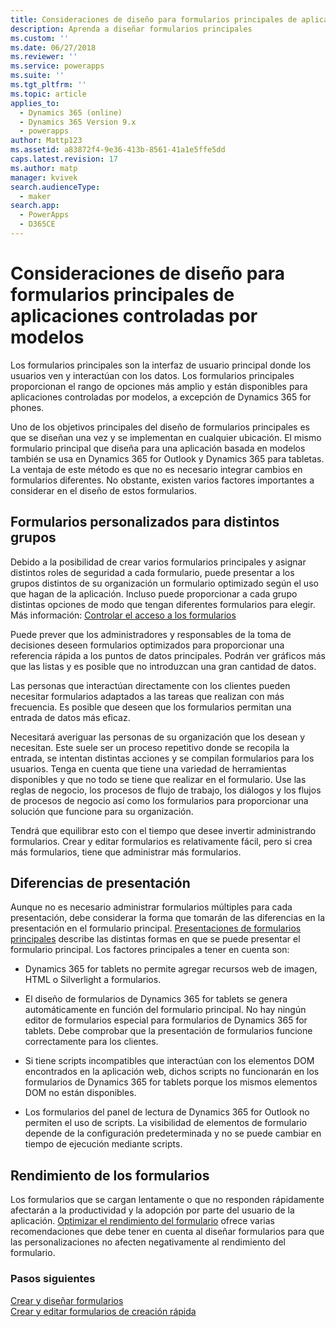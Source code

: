 ```yaml
---
title: Consideraciones de diseño para formularios principales de aplicaciones controladas por modelos con PowerApps | MicrosoftDocs
description: Aprenda a diseñar formularios principales
ms.custom: ''
ms.date: 06/27/2018
ms.reviewer: ''
ms.service: powerapps
ms.suite: ''
ms.tgt_pltfrm: ''
ms.topic: article
applies_to:
  - Dynamics 365 (online)
  - Dynamics 365 Version 9.x
  - powerapps
author: Mattp123
ms.assetid: a83872f4-9e36-413b-8561-41a1e5ffe5dd
caps.latest.revision: 17
ms.author: matp
manager: kvivek
search.audienceType:
  - maker
search.app:
  - PowerApps
  - D365CE
---
```

# <a name="design-considerations-for-model-driven-app-main-forms"></a>Consideraciones de diseño para formularios principales de aplicaciones controladas por modelos

Los formularios principales son la interfaz de usuario principal donde los usuarios ven y interactúan con los datos. Los formularios principales proporcionan el rango de opciones más amplio y están disponibles para aplicaciones controladas por modelos, a excepción de Dynamics 365 for phones.  
  
 Uno de los objetivos principales del diseño de formularios principales es que se diseñan una vez y se implementan en cualquier ubicación. El mismo formulario principal que diseña para una aplicación basada en modelos también se usa en Dynamics 365 for Outlook y Dynamics 365 para tabletas. La ventaja de este método es que no es necesario integrar cambios en formularios diferentes. No obstante, existen varios factores importantes a considerar en el diseño de estos formularios.  
  
<a name="BKMK_CustomFormsForGroups"></a>   

## <a name="custom-forms-for-different-groups"></a>Formularios personalizados para distintos grupos  
 Debido a la posibilidad de crear varios formularios principales y asignar distintos roles de seguridad a cada formulario, puede presentar a los grupos distintos de su organización un formulario optimizado según el uso que hagan de la aplicación. Incluso puede proporcionar a cada grupo distintas opciones de modo que tengan diferentes formularios para elegir. Más información: [Controlar el acceso a los formularios](control-access-forms.md)  
  
 Puede prever que los administradores y responsables de la toma de decisiones deseen formularios optimizados para proporcionar una referencia rápida a los puntos de datos principales. Podrán ver gráficos más que las listas y es posible que no introduzcan una gran cantidad de datos.  
  
 Las personas que interactúan directamente con los clientes pueden necesitar formularios adaptados a las tareas que realizan con más frecuencia. Es posible que deseen que los formularios permitan una entrada de datos más eficaz.  
  
 Necesitará averiguar las personas de su organización que los desean y necesitan. Este suele ser un proceso repetitivo donde se recopila la entrada, se intentan distintas acciones y se compilan formularios para los usuarios. Tenga en cuenta que tiene una variedad de herramientas disponibles y que no todo se tiene que realizar en el formulario. Use las reglas de negocio, los procesos de flujo de trabajo, los diálogos y los flujos de procesos de negocio así como los formularios para proporcionar una solución que funcione para su organización.  
  
 Tendrá que equilibrar esto con el tiempo que desee invertir administrando formularios. Crear y editar formularios es relativamente fácil, pero si crea más formularios, tiene que administrar más formularios.  
  
<a name="BKMK_PresentationDifferences"></a>   
## <a name="presentation-differences"></a>Diferencias de presentación  
 Aunque no es necesario administrar formularios múltiples para cada presentación, debe considerar la forma que tomarán de las diferencias en la presentación en el formulario principal. [Presentaciones de formularios principales](main-form-presentations.md) describe las distintas formas en que se puede presentar el formulario principal. Los factores principales a tener en cuenta son:  
  
- Dynamics 365 for tablets no permite agregar recursos web de imagen, HTML o Silverlight a formularios.  
  
-   El diseño de formularios de Dynamics 365 for tablets se genera automáticamente en función del formulario principal. No hay ningún editor de formularios especial para formularios de Dynamics 365 for tablets. Debe comprobar que la presentación de formularios funcione correctamente para los clientes.  
  
-   Si tiene scripts incompatibles que interactúan con los elementos DOM encontrados en la aplicación web, dichos scripts no funcionarán en los formularios de Dynamics 365 for tablets porque los mismos elementos DOM no están disponibles.  
  
- Los formularios del panel de lectura de Dynamics 365 for Outlook no permiten el uso de scripts. La visibilidad de elementos de formulario depende de la configuración predeterminada y no se puede cambiar en tiempo de ejecución mediante scripts.  
  
<a name="BKMK_FormPerformance"></a>   
## <a name="form-performance"></a>Rendimiento de los formularios  
 Los formularios que se cargan lentamente o que no responden rápidamente afectarán a la productividad y la adopción por parte del usuario de la aplicación. [Optimizar el rendimiento del formulario](optimize-form-performance.md) ofrece varias recomendaciones que debe tener en cuenta al diseñar formularios para que las personalizaciones no afecten negativamente al rendimiento del formulario.  
  
### <a name="next-steps"></a>Pasos siguientes 
 [Crear y diseñar formularios](create-design-forms.md)    
 [Crear y editar formularios de creación rápida](create-edit-quick-create-forms.md)   

 
